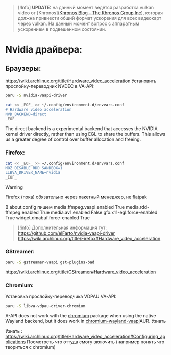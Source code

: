 >[!Info]
**UPDATE:** на данный момент ведётся разработка vulkan video от [Khronos]([Khronos Blog - The Khronos Group Inc](https://www.khronos.org/blog/an-introduction-to-vulkan-video)), которая должна привнести общий формат ускорения для всех видеокарт через vulkan. На данный момент вопрос с аппаратным ускорением в подвешенном состоянии. 
# Nvidia драйвера:
## Браузеры:
https://wiki.archlinux.org/title/Hardware_video_acceleration
Установить прослойку-переводчик NVDEC в VA-API:
```bash
paru -S nvidia-vaapi-driver
```

```bash
cat << _EOF_ >> ~/.config/environment.d/envvars.conf
# Hardware video acceleration
NVD_BACKEND=direct
_EOF_
```
The direct backend is a experimental backend that accesses the NVIDIA kernel driver directly, rather than using EGL to share the buffers. This allows us a greater degree of control over buffer allocation and freeing.

### Firefox:

```bash
cat << _EOF_ >> ~/.config/environment.d/envvars.conf
MOZ_DISABLE_RDD_SANDBOX=1
LIBVA_DRIVER_NAME=nvidia 
_EOF_
```

>[!warning]
>Firefox (пока) обязательно через пакетный менеджер, не flatpak

В about.config пишем
media.ffmpeg.vaapi.enabled True
media.rdd-ffmpeg.enabled True
media.av1.enabled False
gfx.x11-egl.force-enabled True
widget.dmabuf.force-enabled True
>[!info]
>Дополнительная информация тут:
>https://github.com/elFarto/nvidia-vaapi-driver
>https://wiki.archlinux.org/title/Firefox#Hardware_video_acceleration

### GStreamer:
```bash
paru -S gstreamer-vaapi gst-plugins-bad
```
https://wiki.archlinux.org/title/GStreamer#Hardware_video_acceleration


### Chromium:
Установка прослойку-переводчика VDPAU VA-API:
```bash
paru -S libva-vdpau-driver-chromium
```


A-API does not work with the [chromium](https://archlinux.org/packages/?name=chromium) package when using the native Wayland backend, but it does work in [chromium-wayland-vaapi](https://aur.archlinux.org/packages/chromium-wayland-vaapi/)AUR. Узнать

Узнать :
https://wiki.archlinux.org/title/Hardware_video_acceleration#Configuring_applications
Посмотреть что оттуда смогу включить (например понять что твориться с chromium)
